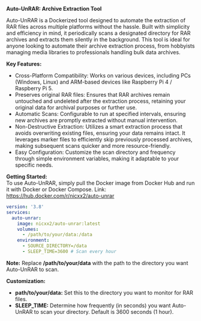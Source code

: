 **Auto-UnRAR: Archive Extraction Tool**

Auto-UnRAR is a Dockerized tool designed to automate the extraction of RAR files across multiple platforms without the hassle. Built with simplicity and efficiency in mind, it periodically scans a designated directory for RAR archives and extracts them silently in the background. This tool is ideal for anyone looking to automate their archive extraction process, from hobbyists managing media libraries to professionals handling bulk data archives.



**Key Features:**

- Cross-Platform Compatibility: Works on various devices, including PCs (Windows, Linux) and ARM-based devices like Raspberry Pi 4 / Raspberry Pi 5.
- Preserves original RAR files: Ensures that RAR archives remain untouched and undeleted after the extraction process, retaining your original data for archival purposes or further use.
- Automatic Scans: Configurable to run at specified intervals, ensuring new archives are promptly extracted without manual intervention.
- Non-Destructive Extraction: Utilizes a smart extraction process that avoids overwriting existing files, ensuring your data remains intact. It leverages marker files to efficiently skip previously processed archives, making subsequent scans quicker and more resource-friendly.
- Easy Configuration: Customize the scan directory and frequency through simple environment variables, making it adaptable to your specific needs.


**Getting Started:**<br>
To use Auto-UnRAR, simply pull the Docker image from Docker Hub and run it with Docker or Docker Compose.
Link: https://hub.docker.com/r/nicxx2/auto-unrar


```yaml
version: '3.8'
services:
  auto-unrar:
    image: nicxx2/auto-unrar:latest
    volumes:
      - /path/to/your/data:/data
    environment:
      - SOURCE_DIRECTORY=/data
      - SLEEP_TIME=3600 # Scan every hour

```

**Note:** Replace **/path/to/your/data** with the path to the directory you want Auto-UnRAR to scan.


**Customization:**
- **path/to/your/data:** Set this to the directory you want to monitor for RAR files.
- **SLEEP_TIME:** Determine how frequently (in seconds) you want Auto-UnRAR to scan your directory. Default is 3600 seconds (1 hour).
